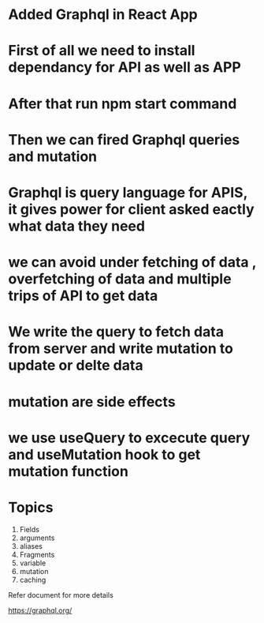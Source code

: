 # Added Graphql in React App

# First of all we need to install dependancy for  API as well as APP
# After that run npm start command
# Then we can fired Graphql queries and mutation

# Graphql is query language for APIS, it gives power for client asked eactly what data they need
# we can avoid under fetching of data , overfetching of data and multiple trips of API to get data

# We write the query to fetch data from server and write mutation to update or delte data 
# mutation are side effects

# we use useQuery to excecute query and useMutation hook to get mutation function

# Topics
1. Fields
2. arguments
3. aliases
4. Fragments
5. variable
6. mutation
7. caching

Refer document for more details

https://graphql.org/
